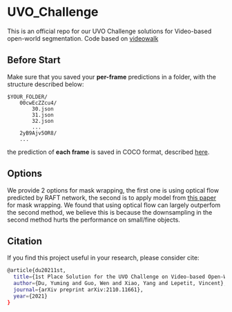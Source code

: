 # UVO_Challenge
This is an official repo for our UVO Challenge solutions for Video-based open-world segmentation.
Code based on [videowalk](https://github.com/ajabri/videowalk)

## Before Start
Make sure that you saved your **per-frame** predictions in a folder, with the structure described below:
```
$YOUR_FOLDER/
    00cwEcZZcu4/
        30.json
        31.json
        32.json
        ...
    2yB9Ajv5OR8/
    ...
```
the prediction of **each frame** is saved in COCO format, described [here](https://cocodataset.org/#format-results).

## Options
We provide 2 options for mask wrapping, the first one is using optical flow predicted by RAFT network, the second is to apply model from [this paper](https://ajabri.github.io/videowalk/) for mask wrapping. We found that using optical flow can largely outperfom the second method, we believe this is because the downsampling in the second method hurts the performance on small/fine objects.

## Citation
If you find this project useful in your research, please consider cite:
```bash
@article{du20211st,
  title={1st Place Solution for the UVO Challenge on Video-based Open-World Segmentation 2021},
  author={Du, Yuming and Guo, Wen and Xiao, Yang and Lepetit, Vincent},
  journal={arXiv preprint arXiv:2110.11661},
  year={2021}
}
```
